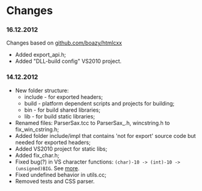 Changes
=======

### 16.12.2012

Changes based on [github.com/boazy/htmlcxx](https://github.com/boazy/htmlcxx)

- Added export_api.h;
- Added "DLL-build config" VS2010 project.

### 14.12.2012

- New folder structure:
    - include - for exported headers;
    - build - platform dependent scripts and projects for building;
    - bin - for build shared libraries;
    - lib - for build static libraries;
- Renamed files: ParserSax.tcc to ParserSax\_.h, wincstring.h to fix\_win\_cstring.h;
- Added folder include/impl that contains 'not for export' source code but needed for exported headers;
- Added VS2010 project for static libs;
- Added fix\_char.h;
- Fixed bug(?) in VS character functions: `(char)-10 -> (int)-10 -> (unsigned)BIG`. See [more](http://connect.microsoft.com/VisualStudio/feedback/details/646050/prolem-with-chvalidator-in-ictype-c).
- Fixed undefined behavior in utils.cc;
- Removed tests and CSS parser.
